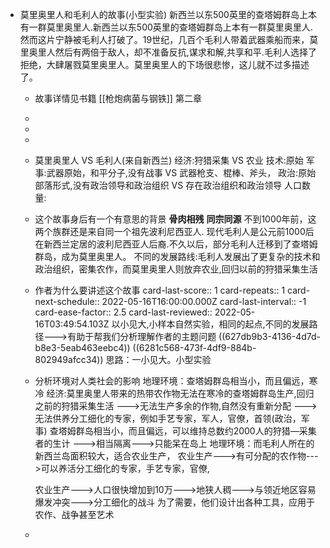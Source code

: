 - 莫里奥里人和毛利人的故事(小型实验)
  新西兰以东500英里的查塔姆群岛上本有一群莫里奥里人.新西兰以东500英里的查塔姆群岛上本有一群莫里奥里人.然而这片宁静被毛利人打破了。19世纪，几百个毛利人带着武器乘船而来，莫里奥里人然后有两倍于敌人，却不准备反抗,谋求和解,共享和平.毛利人选择了拒绝，大肆屠戮莫里奥里人。莫里奥里人的下场很悲惨，这儿就不过多描述了。
	- 故事详情见书籍 [[枪炮病菌与钢铁]] 第二章
	-
	-
	-
	- 莫里奥里人 VS 毛利人(来自新西兰)
	  经济:狩猎采集 VS 农业
	  技术:原始
	  军事:武器原始，和平分子,没有战事 VS 武器枪支、棍棒、斧头，
	  政治:原始部落形式,没有政治领导和政治组织 VS 存在政治组织和政治领导
	  人口数量:
	- 这个故事身后有一个有意思的背景
	  **骨肉相残** **同宗同源**
	  不到1000年前，这两个族群还是来自同一个祖先波利尼西亚人.
	  现代毛利人是公元前1000后在新西兰定居的波利尼西亚人后裔.不久以后，部分毛利人迁移到了查塔姆群岛，成为莫里奥里人。
	  不同的发展路线:毛利人发展出了更复杂的技术和政治组织，密集农作，而莫里奥里人则放弃农业,回归以前的狩猎采集生活
	- 作者为什么要讲述这个故事 
	  card-last-score:: 1
	  card-repeats:: 1
	  card-next-schedule:: 2022-05-16T16:00:00.000Z
	  card-last-interval:: -1
	  card-ease-factor:: 2.5
	  card-last-reviewed:: 2022-05-16T03:49:54.103Z
	  以小见大,小样本自然实验，相同的起点,不同的发展路径--->有助于帮我们分析理解作者的主题问题 ((627db9b3-4136-4d7d-b8e3-5eab463eebc4)) ((6281c568-473f-4df9-884b-802949afcc34))
	  思路：一小见大。小型实验
	- 分析环境对人类社会的影响
	  地理环境：查塔姆群岛相当小，而且偏远，寒冷
	  经济:莫里奥里人带来的热带农作物无法在寒冷的查塔姆群岛生产,回归之前的狩猎采集生活
	  --->无法生产多余的作物,自然没有重新分配
	  --->无法供养分工细化的专家，例如手艺专家，军人，官僚，首领(政治，军事)
	  查塔姆群岛相当小，而且偏远，可以维持总数约2000人的狩猎—采集者的生计
	  --->相当隔离--->只能呆在岛上
	  地理环境：而毛利人所在的新西兰岛面积较大，适合农业生产，
	  农业生产--->有可分配的农作物--->可以养活分工细化的专家，手艺专家，官僚,
	  
	  农业生产--->人口很快增加到10万--->地狭人稠--->与领近地区容易爆发冲突--->分工细化的战斗
	  为了需要，他们设计出各种工具，应用于农作、战争甚至艺术
	-